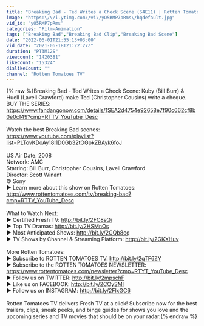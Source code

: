 ```yaml
---
title: "Breaking Bad - Ted Writes a Check Scene (S4E11) | Rotten Tomatoes TV"
image: "https:\/\/i.ytimg.com\/vi\/yO5RMP7pRms\/hqdefault.jpg"
vid_id: "yO5RMP7pRms"
categories: "Film-Animation"
tags: ["Breaking Bad","Breaking Bad Clip","Breaking Bad Scene"]
date: "2022-06-01T21:55:13+03:00"
vid_date: "2021-06-18T21:22:27Z"
duration: "PT3M12S"
viewcount: "1420381"
likeCount: "15324"
dislikeCount: ""
channel: "Rotten Tomatoes TV"
---
```

{% raw %}Breaking Bad - Ted Writes a Check Scene: Kuby (Bill Burr) &amp; Huell (Lavell Crawford) make Ted (Christopher Cousins) write a cheque.<br />BUY THE SERIES: <a rel="nofollow" target="blank" href="https://www.fandangonow.com/details/1SEA2d4754e92658e7f90c662cf8b0e0cf49?cmp=RTTV_YouTube_Desc">https://www.fandangonow.com/details/1SEA2d4754e92658e7f90c662cf8b0e0cf49?cmp=RTTV_YouTube_Desc</a><br /><br />Watch the best Breaking Bad scenes:<br /><a rel="nofollow" target="blank" href="https://www.youtube.com/playlist?list=PLTovKDoAy18I1D0Gb32tOGpkZBAyk6foJ">https://www.youtube.com/playlist?list=PLTovKDoAy18I1D0Gb32tOGpkZBAyk6foJ</a><br /><br />US Air Date: 2008<br />Network: AMC<br />Starring: Bill Burr, Christopher Cousins, Lavell Crawford<br />Director: Scott Winant<br />© Sony<br />► Learn more about this show on Rotten Tomatoes: <a rel="nofollow" target="blank" href="http://www.rottentomatoes.com/tv/breaking-bad?cmp=RTTV_YouTube_Desc">http://www.rottentomatoes.com/tv/breaking-bad?cmp=RTTV_YouTube_Desc</a><br /><br />What to Watch Next:<br />► Certified Fresh TV: <a rel="nofollow" target="blank" href="http://bit.ly/2FC8sQi">http://bit.ly/2FC8sQi</a><br />► Top TV Dramas: <a rel="nofollow" target="blank" href="http://bit.ly/2HSMnOs">http://bit.ly/2HSMnOs</a><br />► Most Anticipated Shows: <a rel="nofollow" target="blank" href="http://bit.ly/2GQb8cq">http://bit.ly/2GQb8cq</a><br />► TV Shows by Channel &amp; Streaming Platform: <a rel="nofollow" target="blank" href="http://bit.ly/2GKXHuv">http://bit.ly/2GKXHuv</a><br /><br />More Rotten Tomatoes:<br />► Subscribe to ROTTEN TOMATOES TV: <a rel="nofollow" target="blank" href="http://bit.ly/2qTF6ZY">http://bit.ly/2qTF6ZY</a><br />► Subscribe to the ROTTEN TOMATOES NEWSLETTER: <a rel="nofollow" target="blank" href="https://www.rottentomatoes.com/newsletter?cmp=RTYT_YouTube_Desc">https://www.rottentomatoes.com/newsletter?cmp=RTYT_YouTube_Desc</a><br />► Follow us on TWITTER: <a rel="nofollow" target="blank" href="http://bit.ly/2mpschF">http://bit.ly/2mpschF</a><br />► Like us on FACEBOOK: <a rel="nofollow" target="blank" href="http://bit.ly/2COySMI">http://bit.ly/2COySMI</a><br />► Follow us on INSTAGRAM: <a rel="nofollow" target="blank" href="http://bit.ly/2FlxGC6">http://bit.ly/2FlxGC6</a><br /><br />Rotten Tomatoes TV delivers Fresh TV at a click! Subscribe now for the best trailers, clips, sneak peeks, and binge guides for shows you love and the upcoming series and TV movies that should be on your radar.{% endraw %}
